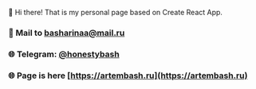 🚀 Hi there! That is my personal page based on Create React App.

### 📧 Mail to basharinaa@mail.ru
### 🌐 Telegram: [@honestybash](https://t.me/honestybash)
### 🌐 Page is here [https://artembash.ru](https://artembash.ru)
